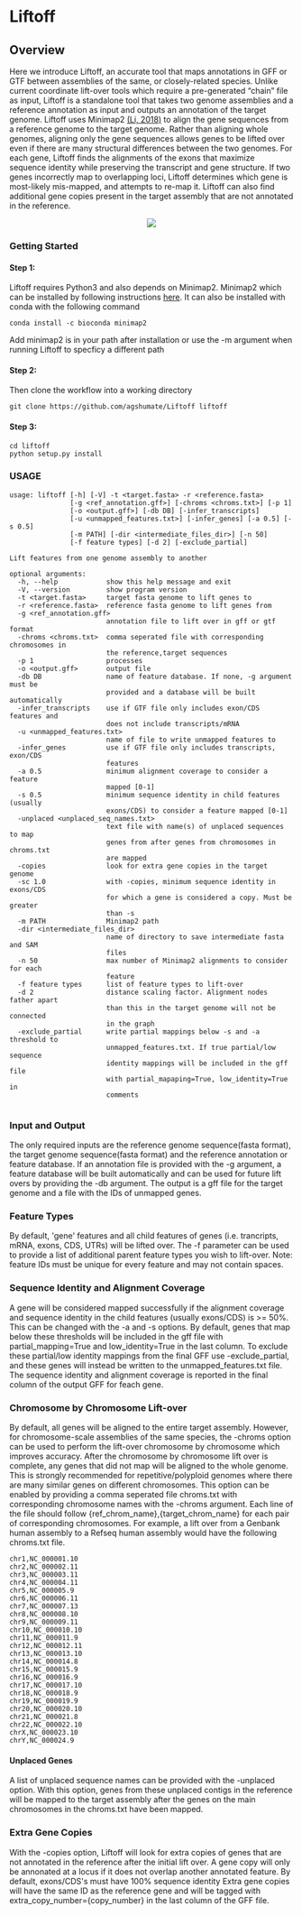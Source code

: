 # Liftoff

## Overview
Here we introduce Liftoff, an accurate tool that maps annotations in GFF or GTF between assemblies of the same, or closely-related species. Unlike current coordinate lift-over tools which require a pre-generated “chain” file as input, Liftoff is a standalone tool that takes two genome assemblies and a reference annotation as input and outputs an annotation of the target genome. Liftoff uses Minimap2 [(Li, 2018)](https://academic.oup.com/bioinformatics/article/34/18/3094/4994778) to align the gene sequences from a reference genome to the target genome. Rather than aligning whole genomes, aligning only the gene sequences allows genes to be lifted over even if there are many structural differences between the two genomes. For each gene, Liftoff finds the alignments of the exons that maximize sequence identity while preserving the transcript and gene structure.  If two genes incorrectly map to overlapping loci, Liftoff determines which gene is most-likely mis-mapped, and attempts to re-map it. Liftoff can also find additional gene copies present in the target assembly that are not annotated in the reference. 

<p align="center">
  <img src="https://user-images.githubusercontent.com/29218752/84577010-d0e34680-ad86-11ea-89a2-1638b970dcad.jpg">
</p>

### Getting Started

#### Step 1:
Liftoff requires Python3 and also depends on Minimap2. Minimap2 which can be installed by following instructions [here](https://github.com/lh3/minimap2/releases/tag/v2.17). It can also be installed with conda with the following command

```
conda install -c bioconda minimap2
```
Add minimap2 is in your path after installation or use the -m argument when running Liftoff to specficy a different path 


#### Step 2: 
Then clone the workflow into a working directory 
```
git clone https://github.com/agshumate/Liftoff liftoff 
```

#### Step 3:

```
cd liftoff
python setup.py install
```

### USAGE
```
usage: liftoff [-h] [-V] -t <target.fasta> -r <reference.fasta>
               [-g <ref_annotation.gff>] [-chroms <chroms.txt>] [-p 1]
               [-o <output.gff>] [-db DB] [-infer_transcripts]
               [-u <unmapped_features.txt>] [-infer_genes] [-a 0.5] [-s 0.5]
               [-m PATH] [-dir <intermediate_files_dir>] [-n 50]
               [-f feature types] [-d 2] [-exclude_partial]

Lift features from one genome assembly to another

optional arguments:
  -h, --help            show this help message and exit
  -V, --version         show program version
  -t <target.fasta>     target fasta genome to lift genes to
  -r <reference.fasta>  reference fasta genome to lift genes from
  -g <ref_annotation.gff>
                        annotation file to lift over in gff or gtf format
  -chroms <chroms.txt>  comma seperated file with corresponding chromosomes in
                        the reference,target sequences
  -p 1                  processes
  -o <output.gff>       output file
  -db DB                name of feature database. If none, -g argument must be
                        provided and a database will be built automatically
  -infer_transcripts    use if GTF file only includes exon/CDS features and
                        does not include transcripts/mRNA
  -u <unmapped_features.txt>
                        name of file to write unmapped features to
  -infer_genes          use if GTF file only includes transcripts, exon/CDS
                        features
  -a 0.5                minimum alignment coverage to consider a feature
                        mapped [0-1]
  -s 0.5                minimum sequence identity in child features (usually
                        exons/CDS) to consider a feature mapped [0-1]
  -unplaced <unplaced_seq_names.txt>
                        text file with name(s) of unplaced sequences to map
                        genes from after genes from chromosomes in chroms.txt
                        are mapped
  -copies               look for extra gene copies in the target genome
  -sc 1.0               with -copies, minimum sequence identity in exons/CDS
                        for which a gene is considered a copy. Must be greater
                        than -s
  -m PATH               Minimap2 path
  -dir <intermediate_files_dir>
                        name of directory to save intermediate fasta and SAM
                        files
  -n 50                 max number of Minimap2 alignments to consider for each
                        feature
  -f feature types      list of feature types to lift-over
  -d 2                  distance scaling factor. Alignment nodes father apart
                        than this in the target genome will not be connected
                        in the graph
  -exclude_partial      write partial mappings below -s and -a threshold to
                        unmapped_features.txt. If true partial/low sequence
                        identity mappings will be included in the gff file
                        with partial_mapaping=True, low_identity=True in
                        comments
 
```
### Input and Output
The only required inputs are the reference genome sequence(fasta format), the target genome sequence(fasta format) and the reference annotation or feature database. If an annotation file is provided with the -g argument, a feature database will be built automatically and can be used for future lift overs by providing the -db argument. The output is a gff file for the target genome and a file with the IDs of unmapped genes. 

### Feature Types
By default, 'gene' features and all child features of genes (i.e. trancripts, mRNA, exons, CDS, UTRs) will be lifted over. The -f parameter can be used to provide a list of additional parent feature types you wish to lift-over. Note: feature IDs must be unique for every feature and may not contain spaces. 

### Sequence Identity and Alignment Coverage
A gene will be considered mapped successfully if the alignment coverage and sequence identity in the child features (usually exons/CDS) is >= 50%. This can be changed with the -a and -s options. By default, genes that map below these thresholds will be included in the gff file with partial_mapping=True and low_identity=True in the last column. To exclude these partial/low identity mappings from the final GFF use -exclude_partial, and these genes will instead be written to the unmapped_features.txt file. The sequence identity and alignment coverage is reported in the final column of the output GFF for feach gene. 

### Chromosome by Chromosome Lift-over
By default, all genes will be aligned to the entire target assembly. However, for chromosome-scale assemblies of the same species, the -chroms option can be used to perform the lift-over chromosome by chromosome which improves accuracy. After the chromosome by chromosome lift over is complete, any genes that did not map will be aligned to the whole genome. This is strongly recommended for repetitive/polyploid genomes where there are many similar genes on different chromosomes. This option can be enabled by providing a  comma seperated file chroms.txt with corresponding chromosome names with the -chroms argument. Each line of the file should follow {ref_chrom_name},{target_chrom_name} for each pair of corresponding chromosomes. For example, a lift over from a Genbank human assembly to a Refseq human assembly would have the following chroms.txt file. 
 ```
chr1,NC_000001.10
chr2,NC_000002.11
chr3,NC_000003.11
chr4,NC_000004.11
chr5,NC_000005.9
chr6,NC_000006.11
chr7,NC_000007.13
chr8,NC_000008.10
chr9,NC_000009.11
chr10,NC_000010.10
chr11,NC_000011.9
chr12,NC_000012.11
chr13,NC_000013.10
chr14,NC_000014.8
chr15,NC_000015.9
chr16,NC_000016.9
chr17,NC_000017.10
chr18,NC_000018.9
chr19,NC_000019.9
chr20,NC_000020.10
chr21,NC_000021.8
chr22,NC_000022.10
chrX,NC_000023.10
chrY,NC_000024.9
```

#### Unplaced Genes
A list of unplaced sequence names can be provided with the -unplaced option. With this option, genes from these unplaced contigs in the reference will be mapped to the target assembly after the genes on the main chromosomes in the chroms.txt have been mapped. 


### Extra Gene Copies
With the -copies option, Liftoff will look for extra copies of genes that are not annotated in the reference after the initial lift over. A gene copy will only be annonated at a locus if it does not overlap another annotated feature. By default, exons/CDS's must have 100% sequence identity Extra gene copies will have the same ID as the reference gene and will be tagged with extra_copy_number={copy_number} in the last column of the GFF file. 




